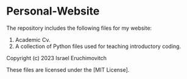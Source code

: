 # Personal-Website
The repository includes the following files for my website:
1. Academic Cv.
2. A collection of Python files used for teaching introductory coding.

Copyright (c) 2023 Israel Eruchimovitch

These files are licensed under the [MIT License].
